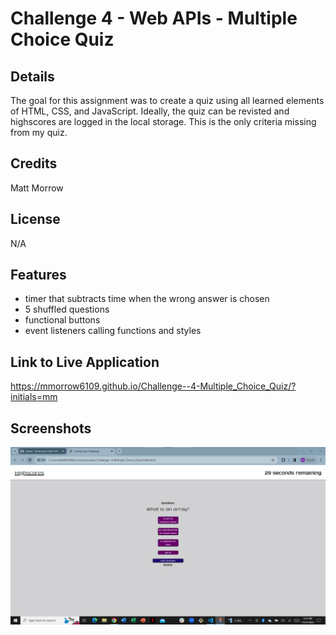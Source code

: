 # Challenge 4 - Web APIs - Multiple Choice Quiz

## Details
The goal for this assignment was to create a quiz using all learned elements of HTML, CSS, and JavaScript.  Ideally, the quiz can be revisted and highscores are logged in the local storage.  This is the only criteria missing from my quiz.

## Credits

Matt Morrow

## License

N/A

## Features
- timer that subtracts time when the wrong answer is chosen
- 5 shuffled questions
- functional buttons
- event listeners calling functions and styles

## Link to Live Application
https://mmorrow6109.github.io/Challenge--4-Multiple_Choice_Quiz/?initials=mm

## Screenshots
![Alt text](<develop/Screenshot 2023-11-27 181444.png>)